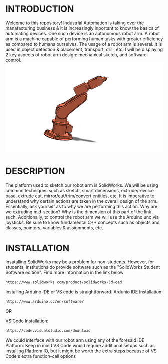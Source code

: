 # INTRODUCTION
Welcome to this repository! Industrial Automation is taking over the manafacturing business & it is increasingly inportant to know the basics of automating devices. One such device is an autonomous robot arm. A robot arm is a machine capable of performing human tasks with greater efficiency as compared to humans ourselves. The usage of a robot arm is several. It is used in object detection & placement, transport, drill, etc.  I will be displaying 2 key aspects of robot arm design: mechanical sketch, and software control. 
![Arm](Arm.png)
# DESCRIPTION
The platform used to sketch our robot arm is SolidWorks. We will be using common techniques such as sketch, smart dimensions, extrude/revolce base, extrude cut, mirror/cut/trim/convert entities, etc. It is imperative to understand why certain actions are taken in the overall design of the arm. Essentially, ask yourself as to why we are performing this action. Why are we extruding mid-section? Why is the dimension of this part of the link such.
Additionally, to control the robot arm we will use the Arduino uno via joysticks. Be sure to know fundamental C++ concepts such as objects and classes, pointers, variables & assignments, etc.

# INSTALLATION
Insatalling SolidWorks may be a problem for non-students. However, for students, institutions do provide software such as the "SolidWorks Student Software edition". Find more information in the link below
````bash
https://www.solidworks.com/product/solidworks-3d-cad
````

Installing Arduino IDE or VS code is straightforward. 
Ardunio IDE Installation: 
````bash
https://www.arduino.cc/en/software/
````
OR 

VS Code Installation:
````bash
https://code.visualstudio.com/download
````
We could interface with our robot arm using any of the foresaid IDE Platform. Keep in mind VS Code would require additional setups such as installing Platfrom IO, but it might be worth the extra steps because of VS Code's extra function-call options
